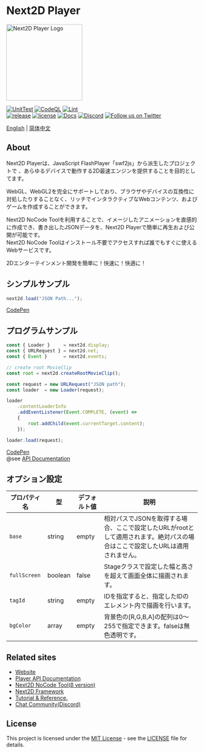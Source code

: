 Next2D Player
=============
<img src="https://next2d.app/assets/img/player/logo.svg" width="200" height="200" alt="Next2D Player Logo">

[![UnitTest](https://github.com/Next2D/Player/actions/workflows/integration.yml/badge.svg?branch=main)](https://github.com/Next2D/Player/actions/workflows/integration.yml)
[![CodeQL](https://github.com/Next2D/Player/actions/workflows/codeql-analysis.yml/badge.svg?branch=main)](https://github.com/Next2D/Player/actions/workflows/codeql-analysis.yml)
[![Lint](https://github.com/Next2D/Player/actions/workflows/lint.yml/badge.svg?branch=main)](https://github.com/Next2D/Player/actions/workflows/lint.yml) \
[![release](https://img.shields.io/github/v/release/Next2D/Player)](https://github.com/Next2D/Player/releases)
[![license](https://img.shields.io/github/license/Next2D/Player)](https://github.com/Next2D/Player/blob/main/LICENSE)
[![Docs](https://img.shields.io/badge/docs-online-blue.svg)](https://next2d.app/docs/player/index.html)
[![Discord](https://img.shields.io/discord/812136803506716713?label=Discord&logo=discord)](https://discord.gg/6c9rv5Uns5)
[![Follow us on Twitter](https://img.shields.io/twitter/follow/Next2D?label=Follow&style=social)](https://twitter.com/intent/user?screen_name=Next2D)

[English](./README.md) | [简体中文](./README.cn.md)

## About
Next2D Playerは、JavaScript FlashPlayer「swf2js」から派生したプロジェクトで 、あらゆるデバイスで動作する2D最速エンジンを提供することを目的としてます。

WebGL、WebGL2を完全にサポートしており、ブラウザやデバイスの互換性に対処したりすることなく、リッチでインタラクティブなWebコンテンツ、およびゲームを作成することができます。

Next2D NoCode Toolを利用することで、イメージしたアニメーションを直感的に作成でき、書き出したJSONデータを、Next2D Playerで簡単に再生および公開が可能です。  
Next2D NoCode Toolはインストール不要でアクセスすれば誰でもすぐに使えるWebサービスです。

2Dエンターテインメント開発を簡単に！快速に！快適に！

## シンプルサンプル
```javascript
next2d.load("JSON Path...");
```
[CodePen](https://codepen.io/next2d/pen/rNGMrZG)

## プログラムサンプル
```javascript
const { Loader }     = next2d.display;
const { URLRequest } = next2d.net;
const { Event }      = next2d.events;

// create root MovieClip
const root = next2d.createRootMovieClip();

const request = new URLRequest("JSON path");
const loader  = new Loader(request);

loader
    .contentLoaderInfo
    .addEventListener(Event.COMPLETE, (event) =>
    {
        root.addChild(event.currentTarget.content);
    });

loader.load(request);
```
[CodePen](https://codepen.io/next2d/pen/VwMKGEv)\
@see [API Documentation](https://next2d.app/ja/docs/player)

## オプション設定

| プロパティ名 | 型 | デフォルト値 | 説明 |
| --- | --- | --- | --- |
| `base` | string | empty | 相対パスでJSONを取得する場合、ここで設定したURLがrootとして適用されます。絶対パスの場合はここで設定したURLは適用されません。 |
| `fullScreen` | boolean | false | Stageクラスで設定した幅と高さを超えて画面全体に描画されます。 |
| `tagId` | string | empty | IDを指定すると、指定したIDのエレメント内で描画を行います。 |
| `bgColor` | array | empty | 背景色の[R,G,B,A]の配列は0～255で指定できます。falseは無色透明です。 |

## Related sites
* [Website](https://next2d.app)
* [Player API Documentation](https://next2d.app/ja/docs/player)
* [Next2D NoCode Tool(β version)](https://tool.next2d.app)
* [Next2D Framework](https://next2d.app/#framework)
* [Tutorial & Reference.](https://next2d.app/ja/reference/player)
* [Chat Community(Discord)](https://discord.gg/6c9rv5Uns5)

## License
This project is licensed under the [MIT License](https://opensource.org/licenses/MIT) - see the [LICENSE](LICENSE) file for details.
